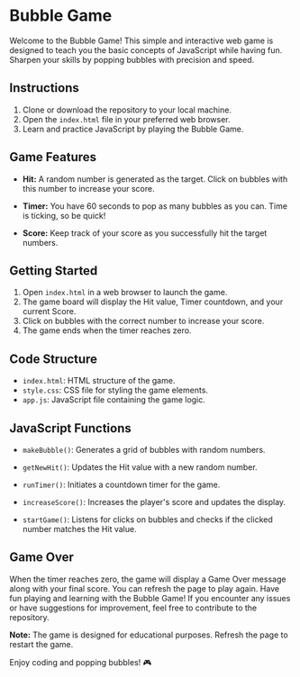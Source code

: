 # Bubble Game

Welcome to the Bubble Game! This simple and interactive web game is designed to teach you the basic concepts of JavaScript while having fun. Sharpen your skills by popping bubbles with precision and speed.

## Instructions

1. Clone or download the repository to your local machine.
2. Open the `index.html` file in your preferred web browser.
3. Learn and practice JavaScript by playing the Bubble Game.

## Game Features

- **Hit:** A random number is generated as the target. Click on bubbles with this number to increase your score.

- **Timer:** You have 60 seconds to pop as many bubbles as you can. Time is ticking, so be quick!

- **Score:** Keep track of your score as you successfully hit the target numbers.

## Getting Started

1. Open `index.html` in a web browser to launch the game.
2. The game board will display the Hit value, Timer countdown, and your current Score.
3. Click on bubbles with the correct number to increase your score.
4. The game ends when the timer reaches zero.

## Code Structure

- `index.html`: HTML structure of the game.
- `style.css`: CSS file for styling the game elements.
- `app.js`: JavaScript file containing the game logic.

## JavaScript Functions

- `makeBubble()`: Generates a grid of bubbles with random numbers.

- `getNewHit()`: Updates the Hit value with a new random number.

- `runTimer()`: Initiates a countdown timer for the game.

- `increaseScore()`: Increases the player's score and updates the display.

- `startGame()`: Listens for clicks on bubbles and checks if the clicked number matches the Hit value.

## Game Over

When the timer reaches zero, the game will display a Game Over message along with your final score. You can refresh the page to play again.
Have fun playing and learning with the Bubble Game! If you encounter any issues or have suggestions for improvement, feel free to contribute to the repository.

**Note:** The game is designed for educational purposes. Refresh the page to restart the game.

Enjoy coding and popping bubbles! 🎮
